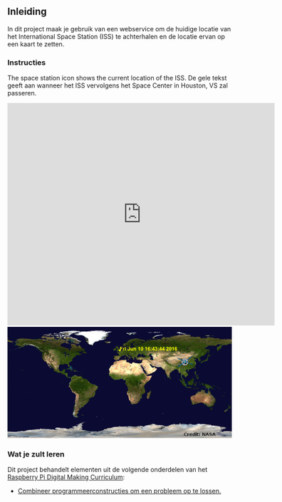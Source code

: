 ## Inleiding

In dit project maak je gebruik van een webservice om de huidige locatie van het International Space Station (ISS) te achterhalen en de locatie ervan op een kaart te zetten.

### Instructies

The space station icon shows the current location of the ISS. De gele tekst geeft aan wanneer het ISS vervolgens het Space Center in Houston, VS zal passeren.

<div class="trinket">
  <iframe src="https://trinket.io/embed/python/b95851338c?outputOnly=true&start=result" width="600" height="500" frameborder="0" marginwidth="0" marginheight="0" allowfullscreen>
  </iframe>
  <img src="images/iss-final.png">
</div>

### Wat je zult leren

Dit project behandelt elementen uit de volgende onderdelen van het [Raspberry Pi Digital Making Curriculum](http://rpf.io/curriculum):

+ [Combineer programmeerconstructies om een ​​probleem op te lossen.](https://www.raspberrypi.org/curriculum/programming/builder)